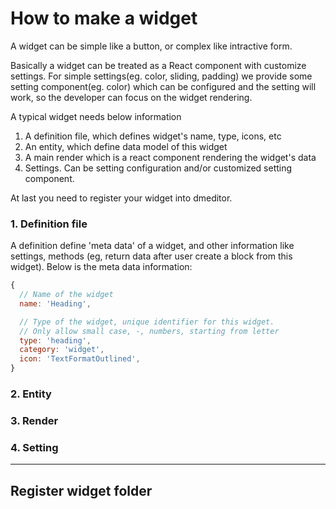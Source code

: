 How to make a widget
======

A widget can be simple like a button, or complex like intractive form. 

Basically a widget can be treated as a React component with customize settings. For simple settings(eg. color, sliding, padding) we provide some setting component(eg. color) which can be configured and the setting will work, so the developer can focus on the widget rendering.

A typical widget needs below information

1. A definition file, which defines widget's name, type, icons, etc
2. An entity, which define data model of this widget
3. A main render which is a react component rendering the widget's data
4. Settings. Can be setting configuration and/or customized setting component.

At last you need to register your widget into dmeditor.

### 1. Definition file
A definition define 'meta data' of a widget, and other information like settings, methods (eg, return data after user create a block from this widget). Below is the meta data information:
```javascript
{
  // Name of the widget
  name: 'Heading',

  // Type of the widget, unique identifier for this widget.
  // Only allow small case, -, numbers, starting from letter
  type: 'heading', 
  category: 'widget',
  icon: 'TextFormatOutlined',
}
```


### 2. Entity

### 3. Render


### 4. Setting
--------

Register widget folder
----
